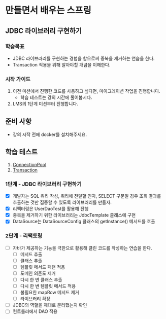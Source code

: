 # 만들면서 배우는 스프링

## JDBC 라이브러리 구현하기

### 학습목표
- JDBC 라이브러리를 구현하는 경험을 함으로써 중복을 제거하는 연습을 한다.
- Transaction 적용을 위해 알아야할 개념을 이해한다.

### 시작 가이드
1. 이전 미션에서 진행한 코드를 사용하고 싶다면, 마이그레이션 작업을 진행합니다.
    - 학습 테스트는 강의 시간에 풀어봅시다.
2. LMS의 1단계 미션부터 진행합니다.

## 준비 사항
- 강의 시작 전에 docker를 설치해주세요.

## 학습 테스트
1. [ConnectionPool](study/src/test/java/connectionpool)
2. [Transaction](study/src/test/java/transaction)

### 1단계 - JDBC 라이브러리 구현하기
- [x] 개발자는 SQL 쿼리 작성, 쿼리에 전달할 인자, SELECT 구문일 경우 조회 결과를 추출하는 것만 집중할 수 있도록 라이브러리를 만들자.
 - [x] 리팩터링은 UserDaoTest를 활용해 진행
 - [x] 중복을 제거하기 위한 라이브러리는 JdbcTemplate 클래스에 구현
 - [x] DataSource는 DataSourceConfig 클래스의 getInstance() 메서드를 호출

### 2단계 - 리팩토링
- [ ] 자바가 제공하는 기능을 극한으로 활용해 클린 코드를 작성하는 연습을 한다.
  - [ ] 메서드 추출
  - [ ] 클래스 추출
  - [ ] 템플릿 메서드 패턴 적용
  - [ ] 도메인 의존도 제거
  - [ ] 다시 한 번 클래스 추출
  - [ ] 다시 한 번 템플릿 메서드 적용
  - [ ] 불필요한 mapRow 메서드 제거
  - [ ] 라이브러리 확장
- [ ] JDBC의 역할을 제대로 분리했는지 확인
- [ ] 컨트롤러에서 DAO 적용
